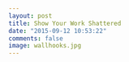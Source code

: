 ```yaml
---
layout: post
title: Show Your Work Shattered
date: "2015-09-12 10:53:22"
comments: false
image: wallhooks.jpg
---
```

